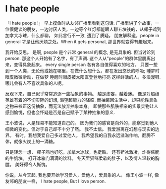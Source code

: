 # I hate people

「I hate people !」
早上摸鱼时从友邻广播里看到这句话.
广播里讲了个故事，一位很健谈的朋友，一边讨厌人类，一边等个红灯都能跟人聊五块钱的，从椰子鸡到加拿大冰球，什么都聊。
如此言行不一致, 遭到了质疑。
朋友解释道，people in general 才是让他厌烦之处。When it gets personal, 那世界就变得有趣起来。


我开始反思。
是啊, people 是个非常 general 的概念, 是无具象的.
但当讨论到 person. 那这个人开始有了名字，有了声调. 这个人从"people"的群体里脱离出来，变得具象起来。
every single person 各有各自值得喜欢的地方。
只要一想到一个人类，无论他或她在哪里，在做什么想什么，都在发出悠长的呼吸;
睡梦时眼皮微微滑动，在做梦
睡醒时眼皮被太阳直登登地打亮
这样鲜活的人，多浪漫呀.
哪儿会有人不喜欢具象的人呢。


反观下来，自己似乎常常追逐一些抽象的事物。
越是虚妄，越着迷。
像是对超级英雄有着的不切实际的幻想, 渴望超能力的降临.
而抽离回生活中，却只能靠具象之物来校正这份抽象，而无法放弃抽象本身。
即使那些肌肤相亲的实景实物让人感到愉悦，但也会怀疑是否是自己赋予了某种抽象的意义.


王小波说，人是轻易不能知道自己的。
因为我们的感官是向外的，能察觉到他人细微的变化。但对于自己却不十分了然。
我不太信。
我爱游离在幻想与现实的边界。
有时，我想我爱自己多过爱他人。
我希望我的自我永远滋滋作响，翻腾不休，就像火炭上的一滴糖。


只是转念一想，
椰子鸡也好吃，加拿大冰球，也挺酷。
还有铲冰激凌，炸得焦脆的牛奶块。
打开冰箱门满满的饮料。
冬天里猫咪柔软的肚子，以及情人温软的胸膛。
美好得令人惭愧。


你说，从今天起,
我也要开始学习爱人，爱他人，爱具象的人。
像王小波一样, 像友邻的朋友一样，
I hate people,
But I love person.

